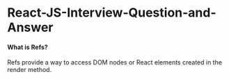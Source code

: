 # React-JS-Interview-Question-and-Answer
#### What is Refs?
Refs provide a way to access DOM nodes or React elements created in the render method.

